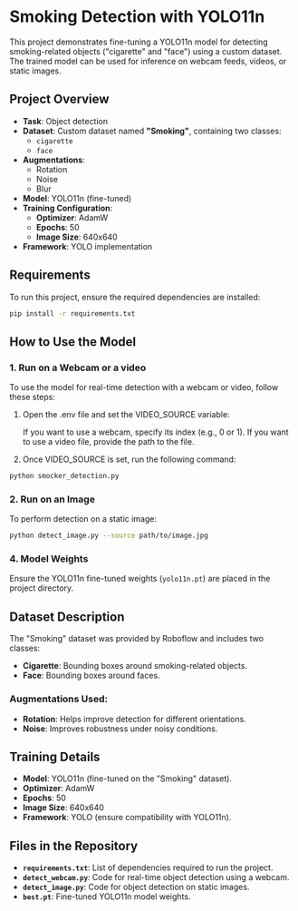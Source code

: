 # Smoking Detection with YOLO11n

This project demonstrates fine-tuning a YOLO11n model for detecting smoking-related objects ("cigarette" and "face") using a custom dataset. The trained model can be used for inference on webcam feeds, videos, or static images.

## Project Overview

- **Task**: Object detection
- **Dataset**: Custom dataset named **"Smoking"**, containing two classes:
    - `cigarette`
    - `face`
- **Augmentations**:
    - Rotation
    - Noise
    - Blur
- **Model**: YOLO11n (fine-tuned)
- **Training Configuration**:
    - **Optimizer**: AdamW
    - **Epochs**: 50
    - **Image Size**: 640x640
- **Framework**: YOLO implementation

## Requirements

To run this project, ensure the required dependencies are installed:

```bash
pip install -r requirements.txt
```

## How to Use the Model

### 1. Run on a Webcam or a video
To use the model for real-time detection with a webcam or video, follow these steps:

1. Open the .env file and set the VIDEO_SOURCE variable:

    If you want to use a webcam, specify its index (e.g., 0 or 1).
    If you want to use a video file, provide the path to the file.
2. Once VIDEO_SOURCE is set, run the following command:

```bash
python smocker_detection.py
```


### 2. Run on an Image
To perform detection on a static image:

```bash
python detect_image.py --source path/to/image.jpg
```

### 4. Model Weights
Ensure the YOLO11n fine-tuned weights (`yolo11n.pt`) are placed in the project directory.

## Dataset Description
The "Smoking" dataset was provided by Roboflow and includes two classes:
- **Cigarette**: Bounding boxes around smoking-related objects.
- **Face**: Bounding boxes around faces.

### Augmentations Used:
- **Rotation**: Helps improve detection for different orientations.
- **Noise**: Improves robustness under noisy conditions.

## Training Details
- **Model**: YOLO11n (fine-tuned on the "Smoking" dataset).
- **Optimizer**: AdamW
- **Epochs**: 50
- **Image Size**: 640x640
- **Framework**: YOLO (ensure compatibility with YOLO11n).

## Files in the Repository
- **`requirements.txt`**: List of dependencies required to run the project.
- **`detect_webcam.py`**: Code for real-time object detection using a webcam.
- **`detect_image.py`**: Code for object detection on static images.
- **`best.pt`**: Fine-tuned YOLO11n model weights.




